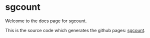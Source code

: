 # sgcount

Welcome to the docs page for sgcount. 

This is the source code which generates the github pages: [sgcount](https://noamteyssier.github.io/sgcount).

